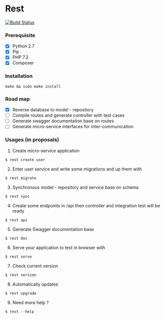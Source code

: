 # Rest
[![Build Status](https://travis-ci.org/loint/rest.svg?branch=master)](https://travis-ci.org/loint/rest)

### Prerequisite
- [x] Python 2.7
- [x] Pip
- [x] PHP 7.2
- [x] Composer

### Installation
```
make && sudo make install
```

### Road map
- [x] Reverse database to model - repository
- [ ] Compile routes and generate controller with test cases
- [ ] Generate swagger documentation base on routes
- [ ] Generate micro-service interfaces for inter-communication

### Usages (in proposals)
1. Create micro-service application
```
$ rest create user
```
2. Enter user service and write some migrations and up them with
```
$ rest migrate
```
3. Synchronous model - repository and service base on schema
```
$ rest sync
```
4. Create some endpoints in /api then controller and integration test will be ready
```
$ rest api
```
5. Generate Swagger documentation base
```
$ rest doc
```
6. Serve your application to test in browser with
```
$ rest serve
```
7. Check current version
```
$ rest version
```
8. Automatically updates
```
$ rest upgrade
```
9. Need more help ?
```
$ rest --help
```
